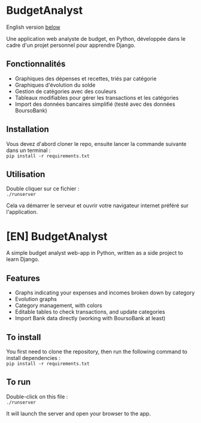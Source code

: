 # BudgetAnalyst
English version [below](#en-budgetanalyst)

Une application web analyste de budget, en Python, développée dans le cadre d'un projet personnel pour apprendre Django.

## Fonctionnalités
- Graphiques des dépenses et recettes, triés par catégorie
- Graphiques d'évolution du solde
- Gestion de catégories avec des couleurs
- Tableaux modifiables pour gérer les transactions et les catégories
- Import des données bancaires simplifié (testé avec des données BoursoBank)

## Installation
Vous devez d'abord cloner le repo, ensuite lancer la commande suivante dans un terminal :   
```pip install -r requirements.txt```

## Utilisation
Double cliquer sur ce fichier :   
```./runserver```

Cela va démarrer le serveur et ouvrir votre navigateur internet préféré sur l'application.


# [EN] BudgetAnalyst
A simple budget analyst web-app in Python, written as a side project to learn Django.

## Features
- Graphs indicating your expenses and incomes broken down by category
- Evolution graphs
- Category management, with colors
- Editable tables to check transactions, and update categories
- Import Bank data directly (working with BoursoBank at least)

## To install
You first need to clone the repository, then run the following command to install dependencies :   
```pip install -r requirements.txt```

## To run
Double-click on this file :   
```./runserver```

It will launch the server and open your browser to the app.
